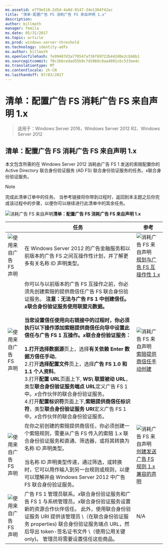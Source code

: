 ```yaml
---
ms.assetid: e7f9e518-2d5d-4a0d-9147-34e1304f42ac
title: "清单-配置广告 FS 消耗广告 FS 来自声明 1.x"
description: 
author: billmath
manager: femila
ms.date: 05/31/2017
ms.topic: article
ms.prod: windows-server-threshold
ms.technology: identity-adfs
ms.author: billmath
ms.openlocfilehash: fe99487d3a770547af36f69722b442d0e2cbb8b1
ms.sourcegitcommit: 70c1b6cedad55b9c7d2068c9aa4891c6c533ee4c
ms.translationtype: MT
ms.contentlocale: zh-CN
ms.lasthandoff: 07/03/2017
---
```

# <a name="checklist-configuring-ad-fs--to-consume-claims-from-ad-fs-1x"></a>清单：配置广告 FS 消耗广告 FS 来自声明 1.x

>适用于：Windows Server 2016，Windows Server 2012 R2、Windows Server 2012
  
## <a name="checklist-configuring-ad-fs-to-consume-claims-from-ad-fs-1x"></a>清单：配置广告 FS 消耗广告 FS 来自声明 1.x  
本文包含所需的在 Windows Server 2012 消耗由广告 FS 1 发送的索赔配置你的 Active Directory 联合身份验证服务 \(AD FS\) 联合身份验证服务的任务。*x*联合身份验证服务。  
  
> [!NOTE]  
> 完成此清单订单中的任务。 当参考链接将你带到过程时，返回到本主题之后你完成该过程中的步骤，以便你可以继续进行此清单中的其余任务。  
  
![消耗广告 FS 来自声明](media/2b05dce3-938f-4168-9b8f-1f4398cbdb9b.gif)**清单：配置广告 FS 消耗广告 FS 来自声明 1.x**  
  
||任务|参考|  
|-|--------|-------------|  
|![使用来自广告 FS 声明](media/icon_checkboxo.gif)|在 Windows Server 2012 的广告金融服务和以前版本的广告 FS 之间互操作性计划，并了解更多有关名称 ID 声明类型。|![消耗广告 FS 来自声明](media/faa393df-4856-4431-9eda-4f4e5be72a90.gif)[规划与广告 FS 互操作性 1.x](https://technet.microsoft.com/library/ff678040.aspx)|  
|![使用来自广告 FS 声明](media/icon_checkboxo.gif)|你可以与以前版本的广告 FS 互操作之前，你必须先创建索赔的提供商信任广告 FS 联合身份验证服务。 **注意：**无法与广告 FS 1 中创建信任。*x*联合身份验证服务使用联盟元数据。<br /><br />当您设置信任使用向右链接中的过程时，你必须执行以下操作添加索赔提供商信任向导中设置此信任与广告 FS 1 互操作。*x*联合身份验证服务：<br /><br />1.打开**选择数据源**页上，选择**有关依赖 Enter 数据方信任手动**。<br />2.打开**选择配置文件**页上，选择**广告 FS 1.0 和 1.1 个人资料**。<br />3.打开**配置 URL**页面上下, **WS\ 联盟被动 URL**，类型**联合身份验证服务端点 URL**定义广告 FS 1 中。*x*合作伙伴的联合身份验证服务。<br />4.打开**配置标识符**页面上下,**索赔提供商信任标识符**，类型**联合身份验证服务 URI**定义广告 FS 1 中。*x*合作伙伴的联合身份验证服务。|![消耗广告 FS 来自声明](media/faa393df-4856-4431-9eda-4f4e5be72a90.gif)[索赔提供商信任手动创建](../../ad-fs/operations/Create-a-Claims-Provider-Trust.md)|  
|![使用来自广告 FS 声明](media/icon_checkboxo.gif)|在你之前创建的索赔提供商信任，你必须创建一个索赔规则，需要从广告 FS 传入的索赔 1.x 联合身份验证服务和直通、筛选器，或将其转换为名称 ID 声明类型。<br /><br />当名称 ID 声明类型传递，通过筛选，或转换时，它可以用作输入到另一台规则或规则，以便可以理解并由 Windows Server 2012 中广告 FS 联合身份验证服务。|![消耗广告 FS 来自声明](media/faa393df-4856-4431-9eda-4f4e5be72a90.gif)[创建发送广告 FS 规则 1.x 兼容的声明](../../ad-fs/operations/Create-a-Rule-to-Send-an-AD-FS-1x-Compatible-Claim.md)|  
|![使用来自广告 FS 声明](media/icon_checkboxo.gif)|广告 FS 1 管理员联系。*x*联合身份验证服务和广告 FS 1 与系统管理员。*x*联合身份验证服务设置新的资源合作伙伴信任。 此外，使用联合身份验证服务 URI 提供该管理员 \（在联合身份验证服务 properties\) 联合身份验证服务端点 URL，然后导出 token\-签名证书文件 \（使用公用关键 only\)。 管理员将需要设置信任这些商品。|N\/A|  
  


